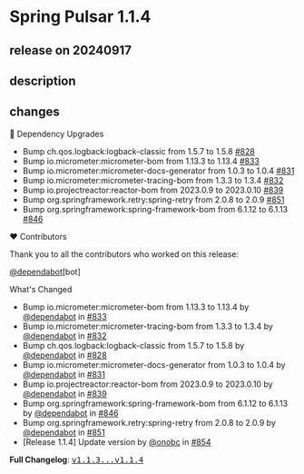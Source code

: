 # Spring Pulsar 1.1.4

## release on 20240917
## description
## changes
🔨 Dependency Upgrades

* Bump ch.qos.logback:logback-classic from 1.5.7 to 1.5.8 <a href="https://github.com/spring-projects/spring-pulsar/pull/828" data-hovercard-type="pull_request" data-hovercard-url="/spring-projects/spring-pulsar/pull/828/hovercard">#828</a>
* Bump io.micrometer:micrometer-bom from 1.13.3 to 1.13.4 <a href="https://github.com/spring-projects/spring-pulsar/pull/833" data-hovercard-type="pull_request" data-hovercard-url="/spring-projects/spring-pulsar/pull/833/hovercard">#833</a>
* Bump io.micrometer:micrometer-docs-generator from 1.0.3 to 1.0.4 <a href="https://github.com/spring-projects/spring-pulsar/pull/831" data-hovercard-type="pull_request" data-hovercard-url="/spring-projects/spring-pulsar/pull/831/hovercard">#831</a>
* Bump io.micrometer:micrometer-tracing-bom from 1.3.3 to 1.3.4 <a href="https://github.com/spring-projects/spring-pulsar/pull/832" data-hovercard-type="pull_request" data-hovercard-url="/spring-projects/spring-pulsar/pull/832/hovercard">#832</a>
* Bump io.projectreactor:reactor-bom from 2023.0.9 to 2023.0.10 <a href="https://github.com/spring-projects/spring-pulsar/pull/839" data-hovercard-type="pull_request" data-hovercard-url="/spring-projects/spring-pulsar/pull/839/hovercard">#839</a>
* Bump org.springframework.retry:spring-retry from 2.0.8 to 2.0.9 <a href="https://github.com/spring-projects/spring-pulsar/pull/851" data-hovercard-type="pull_request" data-hovercard-url="/spring-projects/spring-pulsar/pull/851/hovercard">#851</a>
* Bump org.springframework:spring-framework-bom from 6.1.12 to 6.1.13 <a href="https://github.com/spring-projects/spring-pulsar/pull/846" data-hovercard-type="pull_request" data-hovercard-url="/spring-projects/spring-pulsar/pull/846/hovercard">#846</a>

❤️ Contributors

Thank you to all the contributors who worked on this release:

<a class="user-mention notranslate" data-hovercard-type="organization" data-hovercard-url="/orgs/dependabot/hovercard" data-octo-click="hovercard-link-click" data-octo-dimensions="link_type:self" href="https://github.com/dependabot">@dependabot</a>[bot]

What's Changed

* Bump io.micrometer:micrometer-bom from 1.13.3 to 1.13.4 by <a class="user-mention notranslate" data-hovercard-type="organization" data-hovercard-url="/orgs/dependabot/hovercard" data-octo-click="hovercard-link-click" data-octo-dimensions="link_type:self" href="https://github.com/dependabot">@dependabot</a> in <a class="issue-link js-issue-link" data-error-text="Failed to load title" data-id="2515439586" data-permission-text="Title is private" data-url="https://github.com/spring-projects/spring-pulsar/issues/833" data-hovercard-type="pull_request" data-hovercard-url="/spring-projects/spring-pulsar/pull/833/hovercard" href="https://github.com/spring-projects/spring-pulsar/pull/833">#833</a>
* Bump io.micrometer:micrometer-tracing-bom from 1.3.3 to 1.3.4 by <a class="user-mention notranslate" data-hovercard-type="organization" data-hovercard-url="/orgs/dependabot/hovercard" data-octo-click="hovercard-link-click" data-octo-dimensions="link_type:self" href="https://github.com/dependabot">@dependabot</a> in <a class="issue-link js-issue-link" data-error-text="Failed to load title" data-id="2515439399" data-permission-text="Title is private" data-url="https://github.com/spring-projects/spring-pulsar/issues/832" data-hovercard-type="pull_request" data-hovercard-url="/spring-projects/spring-pulsar/pull/832/hovercard" href="https://github.com/spring-projects/spring-pulsar/pull/832">#832</a>
* Bump ch.qos.logback:logback-classic from 1.5.7 to 1.5.8 by <a class="user-mention notranslate" data-hovercard-type="organization" data-hovercard-url="/orgs/dependabot/hovercard" data-octo-click="hovercard-link-click" data-octo-dimensions="link_type:self" href="https://github.com/dependabot">@dependabot</a> in <a class="issue-link js-issue-link" data-error-text="Failed to load title" data-id="2512949287" data-permission-text="Title is private" data-url="https://github.com/spring-projects/spring-pulsar/issues/828" data-hovercard-type="pull_request" data-hovercard-url="/spring-projects/spring-pulsar/pull/828/hovercard" href="https://github.com/spring-projects/spring-pulsar/pull/828">#828</a>
* Bump io.micrometer:micrometer-docs-generator from 1.0.3 to 1.0.4 by <a class="user-mention notranslate" data-hovercard-type="organization" data-hovercard-url="/orgs/dependabot/hovercard" data-octo-click="hovercard-link-click" data-octo-dimensions="link_type:self" href="https://github.com/dependabot">@dependabot</a> in <a class="issue-link js-issue-link" data-error-text="Failed to load title" data-id="2515439341" data-permission-text="Title is private" data-url="https://github.com/spring-projects/spring-pulsar/issues/831" data-hovercard-type="pull_request" data-hovercard-url="/spring-projects/spring-pulsar/pull/831/hovercard" href="https://github.com/spring-projects/spring-pulsar/pull/831">#831</a>
* Bump io.projectreactor:reactor-bom from 2023.0.9 to 2023.0.10 by <a class="user-mention notranslate" data-hovercard-type="organization" data-hovercard-url="/orgs/dependabot/hovercard" data-octo-click="hovercard-link-click" data-octo-dimensions="link_type:self" href="https://github.com/dependabot">@dependabot</a> in <a class="issue-link js-issue-link" data-error-text="Failed to load title" data-id="2518527205" data-permission-text="Title is private" data-url="https://github.com/spring-projects/spring-pulsar/issues/839" data-hovercard-type="pull_request" data-hovercard-url="/spring-projects/spring-pulsar/pull/839/hovercard" href="https://github.com/spring-projects/spring-pulsar/pull/839">#839</a>
* Bump org.springframework:spring-framework-bom from 6.1.12 to 6.1.13 by <a class="user-mention notranslate" data-hovercard-type="organization" data-hovercard-url="/orgs/dependabot/hovercard" data-octo-click="hovercard-link-click" data-octo-dimensions="link_type:self" href="https://github.com/dependabot">@dependabot</a> in <a class="issue-link js-issue-link" data-error-text="Failed to load title" data-id="2523746342" data-permission-text="Title is private" data-url="https://github.com/spring-projects/spring-pulsar/issues/846" data-hovercard-type="pull_request" data-hovercard-url="/spring-projects/spring-pulsar/pull/846/hovercard" href="https://github.com/spring-projects/spring-pulsar/pull/846">#846</a>
* Bump org.springframework.retry:spring-retry from 2.0.8 to 2.0.9 by <a class="user-mention notranslate" data-hovercard-type="organization" data-hovercard-url="/orgs/dependabot/hovercard" data-octo-click="hovercard-link-click" data-octo-dimensions="link_type:self" href="https://github.com/dependabot">@dependabot</a> in <a class="issue-link js-issue-link" data-error-text="Failed to load title" data-id="2527567671" data-permission-text="Title is private" data-url="https://github.com/spring-projects/spring-pulsar/issues/851" data-hovercard-type="pull_request" data-hovercard-url="/spring-projects/spring-pulsar/pull/851/hovercard" href="https://github.com/spring-projects/spring-pulsar/pull/851">#851</a>
* [Release 1.1.4] Update version by <a class="user-mention notranslate" data-hovercard-type="user" data-hovercard-url="/users/onobc/hovercard" data-octo-click="hovercard-link-click" data-octo-dimensions="link_type:self" href="https://github.com/onobc">@onobc</a> in <a class="issue-link js-issue-link" data-error-text="Failed to load title" data-id="2529778107" data-permission-text="Title is private" data-url="https://github.com/spring-projects/spring-pulsar/issues/854" data-hovercard-type="pull_request" data-hovercard-url="/spring-projects/spring-pulsar/pull/854/hovercard" href="https://github.com/spring-projects/spring-pulsar/pull/854">#854</a>

<strong>Full Changelog</strong>: <a class="commit-link" href="https://github.com/spring-projects/spring-pulsar/compare/v1.1.3...v1.1.4"><tt>v1.1.3...v1.1.4</tt></a>

